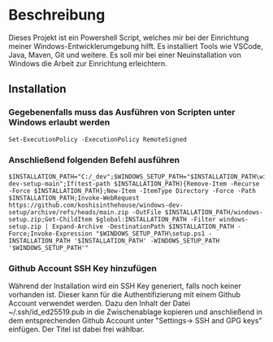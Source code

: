 # Beschreibung
Dieses Projekt ist ein Powershell Script, welches mir bei der Einrichtung meiner Windows-Entwicklerumgebung hilft. Es installiert Tools wie VSCode, Java, Maven, Git und weitere. Es soll mir bei einer Neuinstallation von Windows die Arbeit zur Einrichtung erleichtern.

## Installation

### Gegebenenfalls muss das Ausführen von Scripten unter Windows erlaubt werden
    Set-ExecutionPolicy -ExecutionPolicy RemoteSigned
    
### Anschließend folgenden Befehl ausführen
    $INSTALLATION_PATH="C:/_dev";$WINDOWS_SETUP_PATH="$INSTALLATION_PATH\windows-dev-setup-main";If(test-path $INSTALLATION_PATH){Remove-Item -Recurse -Force $INSTALLATION_PATH};New-Item -ItemType Directory -Force -Path $INSTALLATION_PATH;Invoke-WebRequest https://github.com/koshisinthehouse/windows-dev-setup/archive/refs/heads/main.zip -OutFile $INSTALLATION_PATH/windows-setup.zip;Get-ChildItem $global:INSTALLATION_PATH -Filter windows-setup.zip | Expand-Archive -DestinationPath $INSTALLATION_PATH -Force;Invoke-Expression "$WINDOWS_SETUP_PATH\setup.ps1 -INSTALLATION_PATH '$INSTALLATION_PATH' -WINDOWS_SETUP_PATH '$WINDOWS_SETUP_PATH'"

### Github Account SSH Key  hinzufügen
Während der Installation wird ein SSH Key generiert, falls noch keiner vorhanden ist.
Dieser kann für die Authentifizierung mit einem Github Account verwendet werden.
Dazu den Inhalt der Datei ~/.ssh/id_ed25519.pub in die Zwischenablage kopieren und 
anschließend in dem entsprechenden Github Account unter "Settings-> SSH and GPG keys" einfügen.
Der Titel ist dabei frei wählbar.
